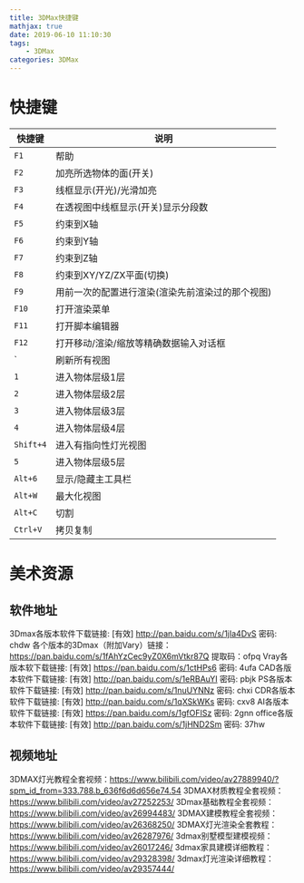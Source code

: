 ```yaml
---
title: 3DMax快捷键
mathjax: true
date: 2019-06-10 11:10:30
tags:
    - 3DMax
categories: 3DMax
---
```

# 快捷键
|快捷键     |说明|
|--         |--|
|`F1`       |帮助|
|`F2`       |加亮所选物体的面(开关)|
|`F3`       |线框显示(开光)/光滑加亮|
|`F4`       |在透视图中线框显示(开关)显示分段数|
|`F5`       |约束到X轴|
|`F6`       |约束到Y轴|
|`F7`       |约束到Z轴|
|`F8`       |约束到XY/YZ/ZX平面(切换)|
|`F9`       |用前一次的配置进行渲染(渲染先前渲染过的那个视图)|
|`F10`      |打开渲染菜单|
|`F11`      |打开脚本编辑器|
|`F12`      |打开移动/渲染/缩放等精确数据输入对话框|
|`          |刷新所有视图|
|`1`        |进入物体层级1层|
|`2`        |进入物体层级2层|
|`3`        |进入物体层级3层|
|`4`        |进入物体层级4层|
|`Shift+4`  |进入有指向性灯光视图|
|`5`        |进入物体层级5层|
|`Alt+6`    |显示/隐藏主工具栏|
|`Alt+W`    |最大化视图|
|`Alt+C`    |切割|
|`Ctrl+V`   |拷贝复制|

# 美术资源
## 软件地址
3Dmax各版本软件下载链接: [有效] http://pan.baidu.com/s/1jIa4DvS 密码: chdw
各个版本的3Dmax（附加Vary）链接：https://pan.baidu.com/s/1fAhYzCec9yZ0X6mVtkr87Q 提取码：ofpq
Vray各版本软下载链接: [有效] https://pan.baidu.com/s/1ctHPs6 密码: 4ufa
CAD各版本软件下载链接: [有效] http://pan.baidu.com/s/1eRBAuYI 密码: pbjk
PS各版本软件下载链接: [有效] http://pan.baidu.com/s/1nuUYNNz 密码: chxi
CDR各版本软件下载链接: [有效] http://pan.baidu.com/s/1qXSkWKs 密码: cxv8
AI各版本软件下载链接: [有效] https://pan.baidu.com/s/1gfOFISz 密码: 2gnn
office各版本软件下载链接: [有效] http://pan.baidu.com/s/1jHND2Sm 密码: 37hw
## 视频地址
3DMAX灯光教程全套视频：https://www.bilibili.com/video/av27889940/?spm_id_from=333.788.b_636f6d6d656e74.54
3DMAX材质教程全套视频：https://www.bilibili.com/video/av27252253/
3Dmax基础教程全套视频：https://www.bilibili.com/video/av26994483/
3DMAX建模教程全套视频：https://www.bilibili.com/video/av26368250/
3DMAX灯光渲染全套教程：https://www.bilibili.com/video/av26287976/
3dmax别墅模型建模视频：https://www.bilibili.com/video/av26017246/
3dmax家具建模详细教程：https://www.bilibili.com/video/av29328398/
3dmax灯光渲染详细教程：https://www.bilibili.com/video/av29357444/